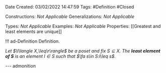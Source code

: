 <br />
<br />

Date Created: 03/02/2022 14:47:59
Tags: #Definition #Closed 

Constructions: _Not Applicable_
Generalizations: _Not Applicable_

Types: _Not Applicable_
Examples: _Not Applicable_
Properties: [[Greatest and least elements are unique]]

!!! ad-Definition Definition.

_Let $\l\langle X,\leq\r\rangle$ be a poset and fix $S\subseteq X$. The **least element of $S$** is an element $l\in S$ such that $\fa s\in S:l\leq s$._

--- admonition
